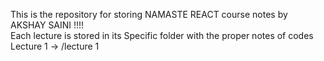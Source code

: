 This is the repository for storing NAMASTE REACT course notes by AKSHAY SAINI !!!! <br />
Each lecture is stored in its Specific folder with the proper notes of codes <br />
Lecture 1 -> /lecture 1 <br />

